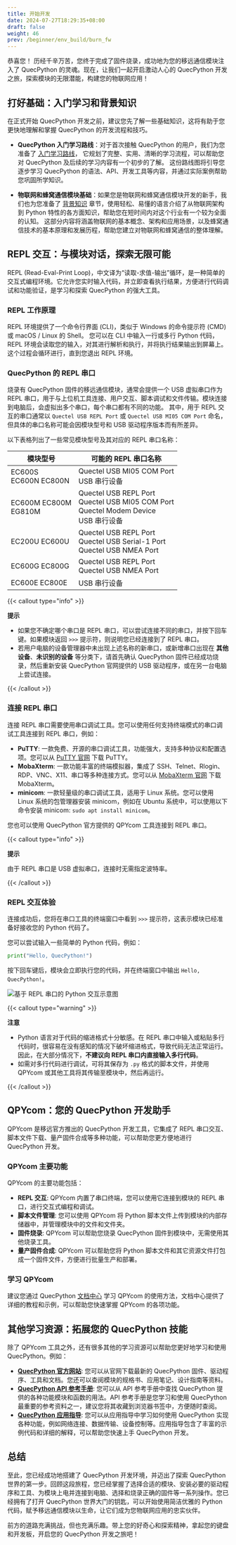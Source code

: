 ```yaml
---
title: 开始开发
date: 2024-07-27T18:29:35+08:00
draft: false
weight: 46
prev: /beginner/env_build/burn_fw
---
```


恭喜您！ 历经千辛万苦，您终于完成了固件烧录，成功地为您的移远通信模块注入了 QuecPython 的灵魂。现在，让我们一起开启激动人心的 QuecPython 开发之旅，探索模块的无限潜能，构建您的物联网应用！

## 打好基础：入门学习和背景知识

在正式开始 QuecPython 开发之前，建议您先了解一些基础知识，这将有助于您更快地理解和掌握 QuecPython 的开发流程和技巧。

- **QuecPython 入门学习路线**：对于首次接触 QuecPython 的用户，我们为您准备了 [入门学习路线](../../learning_path)， 它规划了完整、实用、清晰的学习流程，可以帮助您对 QuecPython 及后续的学习内容有一个初步的了解。 这份路线图将引导您逐步学习 QuecPython 的语法、API、开发工具等内容，并通过实际案例帮助您巩固所学知识。

- **物联网和蜂窝通信模块基础**：如果您是物联网和蜂窝通信模块开发的新手，我们也为您准备了 [背景知识](../../knowledge) 章节，使用轻松、易懂的语言介绍了从物联网架构到 Python 特性的各方面知识，帮助您在短时间内对这个行业有一个较为全面的认知。 这部分内容将涵盖物联网的基本概念、架构和应用场景，以及蜂窝通信技术的基本原理和发展历程，帮助您建立对物联网和蜂窝通信的整体理解。

## REPL 交互：与模块对话，探索无限可能

REPL (Read-Eval-Print Loop)，中文译为“读取-求值-输出”循环，是一种简单的交互式编程环境。它允许您实时输入代码，并立即查看执行结果，方便进行代码调试和功能验证，是学习和探索 QuecPython 的强大工具。

### REPL 工作原理

REPL 环境提供了一个命令行界面 (CLI)，类似于 Windows 的命令提示符 (CMD) 或 macOS / Linux 的 Shell。 您可以在 CLI 中输入一行或多行 Python 代码，REPL 环境会读取您的输入，对其进行解析和执行，并将执行结果输出到屏幕上。这个过程会循环进行，直到您退出 REPL 环境。

### QuecPython 的 REPL 串口

烧录有 QuecPython 固件的移远通信模块，通常会提供一个 USB 虚拟串口作为 REPL 串口，用于与上位机工具连接、用户交互、脚本调试和文件传输。模块连接到电脑后，会虚拟出多个串口，每个串口都有不同的功能。 其中，用于 REPL 交互的串口通常以 `Quectel USB REPL Port` 或 `Quectel USB MI05 COM Port` 命名，但具体的串口名称可能会因模块型号和 USB 驱动程序版本而有所差异。

以下表格列出了一些常见模块型号及其对应的 REPL 串口名称：

| 模块型号                  | 可能的 REPL 串口名称                                                                             |
| ------------------------- | ------------------------------------------------------------------------------------------------ |
| EC600S<br />EC600N EC800N | Quectel USB MI05 COM Port<br />USB 串行设备                                                      |
| EC600M EC800M<br />EG810M | Quectel USB REPL Port<br />Quectel USB MI05 COM Port<br />Quectel Modem Device<br />USB 串行设备 |
| EC200U EC600U             | Quectel USB REPL Port<br />Quectel USB Serial-1 Port<br />Quectel USB NMEA Port                  |
| EC600G EC800G             | Quectel USB REPL Port<br />Quectel USB NMEA Port                                                 |
| EC600E EC800E             | USB 串行设备                                                                                     |

{{< callout type="info" >}}

**提示**

- 如果您不确定哪个串口是 REPL 串口，可以尝试连接不同的串口，并按下回车键。如果模块返回 `>>>` 提示符，则说明您已经连接到了 REPL 串口。
- 若用户电脑的设备管理器中未出现上述名称的新串口，或新增串口出现在 **其他设备**、**未识别的设备** 等分类下，请首先确认 QuecPython 固件已经成功烧录，然后重新安装 QuecPython 官网提供的 USB 驱动程序，或在另一台电脑上尝试连接。

{{< /callout >}}

### 连接 REPL 串口

连接 REPL 串口需要使用串口调试工具。您可以使用任何支持终端模式的串口调试工具连接到 REPL 串口，例如：

- **PuTTY**: 一款免费、开源的串口调试工具，功能强大，支持多种协议和配置选项。您可以从 [PuTTY 官网](https://www.chiark.greenend.org.uk/~sgtatham/putty/latest.html) 下载 PuTTY。
- **MobaXterm**: 一款功能丰富的终端模拟器，集成了 SSH、Telnet、Rlogin、RDP、VNC、X11、串口等多种连接方式。您可以从 [MobaXterm 官网](https://mobaxterm.mobatek.net/) 下载 MobaXterm。
- **minicom**: 一款轻量级的串口调试工具，适用于 Linux 系统。您可以使用 Linux 系统的包管理器安装 minicom，例如在 Ubuntu 系统中，可以使用以下命令安装 minicom: `sudo apt install minicom`。

您也可以使用 QuecPython 官方提供的 QPYcom 工具连接到 REPL 串口。

{{< callout type="info" >}}

**提示**

由于 REPL 串口是 USB 虚拟串口，连接时无需指定波特率。

{{< /callout >}}

### REPL 交互体验

连接成功后，您将在串口工具的终端窗口中看到 `>>>` 提示符，这表示模块已经准备好接收您的 Python 代码了。

您可以尝试输入一些简单的 Python 代码，例如：

```python
print("Hello, QuecPython!")
```

按下回车键后，模块会立即执行您的代码，并在终端窗口中输出 `Hello, QuecPython!`。

![](/images/repl.png "基于 REPL 串口的 Python 交互示意图")

{{< callout type="warning" >}}

**注意**

- Python 语言对于代码的缩进格式十分敏感。在 REPL 串口中输入或粘贴多行代码时，很容易在没有感知的情况下破坏缩进格式，导致代码无法正常运行。因此，在大部分情况下，**不建议向 REPL 串口内直接输入多行代码**。
- 如需对多行代码进行调试，可将其保存为 `.py` 格式的脚本文件，并使用 QPYcom 或其他工具将其传输至模块中，然后再运行。

{{< /callout >}}

## QPYcom：您的 QuecPython 开发助手

QPYcom 是移远官方推出的 QuecPython 开发工具，它集成了 REPL 串口交互、脚本文件下载、量产固件合成等多种功能，可以帮助您更方便地进行 QuecPython 开发。

### QPYcom 主要功能

QPYcom 的主要功能包括：

- **REPL 交互**: QPYcom 内置了串口终端，您可以使用它连接到模块的 REPL 串口，进行交互式编程和调试。
- **脚本文件管理**: 您可以使用 QPYcom 将 Python 脚本文件上传到模块的内部存储器中，并管理模块中的文件和文件夹。
- **固件烧录**: QPYcom 可以帮助您烧录 QuecPython 固件到模块中，无需使用其他烧录工具。
- **量产固件合成**: QPYcom 可以帮助您将 Python 脚本文件和其它资源文件打包成一个固件文件，方便进行批量生产和部署。

### 学习 QPYcom

建议您通过 QuecPython [文档中心](https://python.quectel.com/doc/Application_guide/zh/dev-tools/QPYcom/index.html) 学习 QPYcom 的使用方法，文档中心提供了详细的教程和示例，可以帮助您快速掌握 QPYcom 的各项功能。

## 其他学习资源：拓展您的 QuecPython 技能

除了 QPYcom 工具之外，还有很多其他的学习资源可以帮助您更好地学习和使用 QuecPython。例如：

- **[QuecPython 官方网站](https://python.quectel.com/)**: 您可以从官网下载最新的 QuecPython 固件、驱动程序、工具和文档。您还可以查阅模块的规格书、应用笔记、设计指南等资料。
- **[QuecPython API 参考手册](https://python.quectel.com/doc/API_reference/zh/)**: 您可以从 API 参考手册中查找 QuecPython 提供的各种功能模块和函数的用法。API 参考手册是您学习和使用 QuecPython 最重要的参考资料之一，建议您将其收藏到浏览器书签中，方便随时查阅。
- **[QuecPython 应用指导](https://python.quectel.com/doc/Application_guide/zh/)**: 您可以从应用指导中学习如何使用 QuecPython 实现各种功能，例如网络连接、数据传输、设备控制等。应用指导包含了丰富的示例代码和详细的解释，可以帮助您快速上手 QuecPython 开发。

## 总结

至此，您已经成功地搭建了 QuecPython 开发环境，并迈出了探索 QuecPython 世界的第一步。回顾这段旅程，您已经掌握了选择合适的模块、安装必要的驱动程序和工具、为模块上电并连接到电脑、选择和烧录正确的固件等一系列操作。您已经拥有了打开 QuecPython 世界大门的钥匙，可以开始使用简洁优雅的 Python 代码，赋予移远通信模块以生命，让它们成为您物联网应用的忠实伙伴。

前方的道路充满挑战，但也充满乐趣。带上您的好奇心和探索精神，拿起您的键盘和开发板，开启您的 QuecPython 开发之旅吧！

